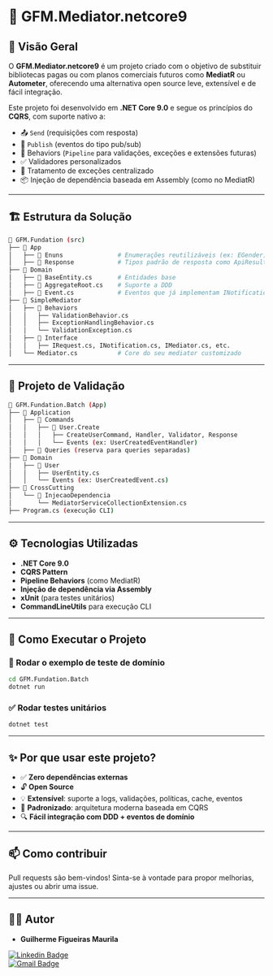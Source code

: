 # 🧩 GFM.Mediator.netcore9

## 📖 Visão Geral

O **GFM.Mediator.netcore9** é um projeto criado com o objetivo de substituir bibliotecas pagas ou com planos comerciais futuros como **MediatR** ou **Autometer**, oferecendo uma alternativa open source leve, extensível e de fácil integração.

Este projeto foi desenvolvido em **.NET Core 9.0** e segue os princípios do **CQRS**, com suporte nativo a:

- 📤 `Send` (requisições com resposta)
- 📣 `Publish` (eventos do tipo pub/sub)
- 🧪 Behaviors (`Pipeline` para validações, exceções e extensões futuras)
- ✅ Validadores personalizados
- 🧲 Tratamento de exceções centralizado
- 📦 Injeção de dependência baseada em Assembly (como no MediatR)

---

## 🏗 Estrutura da Solução

```bash
📂 GFM.Fundation (src)
├── 📂 App
│   ├── 📂 Enuns               # Enumerações reutilizáveis (ex: EGender)
│   ├── 📂 Response            # Tipos padrão de resposta como ApiResult, BaseResponse
├── 📂 Domain
│   ├── 📂 BaseEntity.cs       # Entidades base
│   ├── 📂 AggregateRoot.cs    # Suporte a DDD
│   ├── 📂 Event.cs            # Eventos que já implementam INotification
├── 📂 SimpleMediator
│   ├── 📂 Behaviors
│   │   ├── ValidationBehavior.cs
│   │   ├── ExceptionHandlingBehavior.cs
│   │   └── ValidationException.cs
│   ├── 📂 Interface
│   │   ├── IRequest.cs, INotification.cs, IMediator.cs, etc.
│   └── Mediator.cs           # Core do seu mediator customizado
```

---

## 🧪 Projeto de Validação

```bash
📂 GFM.Fundation.Batch (App)
├── 📂 Application
│   ├── 📂 Commands
│   │   ├── 📂 User.Create
│   │   │   ├── CreateUserCommand, Handler, Validator, Response
│   │   │   └── Events (ex: UserCreatedEventHandler)
│   ├── 📂 Queries (reserva para queries separadas)
├── 📂 Domain
│   ├── 📂 User
│   │   ├── UserEntity.cs
│   │   └── Events (ex: UserCreatedEvent.cs)
├── 📂 CrossCutting
│   └── 📂 InjecaoDependencia
│       └── MediatorServiceCollectionExtension.cs
├── Program.cs (execução CLI)
```

---

## ⚙️ Tecnologias Utilizadas

- **.NET Core 9.0**
- **CQRS Pattern**
- **Pipeline Behaviors** (como MediatR)
- **Injeção de dependência via Assembly**
- **xUnit** (para testes unitários)
- **CommandLineUtils** para execução CLI

---

## 🚀 Como Executar o Projeto

### 🧪 Rodar o exemplo de teste de domínio

```bash
cd GFM.Fundation.Batch
dotnet run
```

### ✅ Rodar testes unitários

```bash
dotnet test
```

---

## ✨ Por que usar este projeto?

- ✅ **Zero dependências externas**
- 🔓 **Open Source**
- 💡 **Extensível**: suporte a logs, validações, políticas, cache, eventos
- 🔁 **Padronizado**: arquitetura moderna baseada em CQRS
- 🔍 **Fácil integração com DDD + eventos de domínio**

---

## 📫 Como contribuir

Pull requests são bem-vindos! Sinta-se à vontade para propor melhorias, ajustes ou abrir uma issue.

---

## 👨‍💻 Autor

- **Guilherme Figueiras Maurila**

[![Linkedin Badge](https://img.shields.io/badge/-Guilherme_Figueiras_Maurila-blue?style=flat-square&logo=Linkedin&logoColor=white&link=https://www.linkedin.com/in/guilherme-maurila)](https://www.linkedin.com/in/guilherme-maurila)  
[![Gmail Badge](https://img.shields.io/badge/-gfmaurila@gmail.com-c14438?style=flat-square&logo=Gmail&logoColor=white&link=mailto:gfmaurila@gmail.com)](mailto:gfmaurila@gmail.com)
